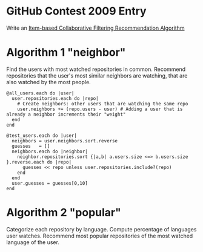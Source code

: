 # GitHub Contest 2009 Entry

[algo]: http://www10.org/cdrom/papers/519/

Write an [Item-based Collaborative Filtering Recommendation Algorithm][algo]

# Algorithm 1 "neighbor"

Find the users with most watched repositories in common. Recommend repositories
that the user's most similar neighbors are watching, that are also watched by
the most people.

    @all_users.each do |user|
      user.repositories.each do |repo|
        # Create neighbors: other users that are watching the same repo
        user.neighbors += (repo.users - user) # Adding a user that is already a neighbor increments their "weight"
      end
    end

    @test_users.each do |user|
      neighbors = user.neighbors.sort.reverse
      guesses   = []
      neighbors.each do |neighbor|
        neighbor.repositories.sort {|a,b| a.users.size <=> b.users.size }.reverse.each do |repo|
          guesses << repo unless user.repositories.include?(repo)
        end
      end
      user.guesses = guesses[0,10]
    end

# Algorithm 2 "popular"

Categorize each repository by language. Compute percentage of languages user
watches. Recommend most popular repositories of the most watched language of
the user.